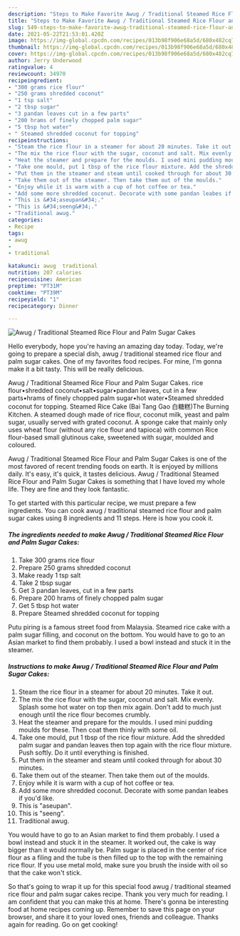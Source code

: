 ```yaml
---
description: "Steps to Make Favorite Awug / Traditional Steamed Rice Flour and Palm Sugar Cakes"
title: "Steps to Make Favorite Awug / Traditional Steamed Rice Flour and Palm Sugar Cakes"
slug: 549-steps-to-make-favorite-awug-traditional-steamed-rice-flour-and-palm-sugar-cakes
date: 2021-05-22T21:53:01.420Z
image: https://img-global.cpcdn.com/recipes/013b98f906e68a5d/680x482cq70/awug-traditional-steamed-rice-flour-and-palm-sugar-cakes-recipe-main-photo.jpg
thumbnail: https://img-global.cpcdn.com/recipes/013b98f906e68a5d/680x482cq70/awug-traditional-steamed-rice-flour-and-palm-sugar-cakes-recipe-main-photo.jpg
cover: https://img-global.cpcdn.com/recipes/013b98f906e68a5d/680x482cq70/awug-traditional-steamed-rice-flour-and-palm-sugar-cakes-recipe-main-photo.jpg
author: Jerry Underwood
ratingvalue: 4
reviewcount: 34970
recipeingredient:
- "300 grams rice flour"
- "250 grams shredded coconut"
- "1 tsp salt"
- "2 tbsp sugar"
- "3 pandan leaves cut in a few parts"
- "200 hrams of finely chopped palm sugar"
- "5 tbsp hot water"
- " Steamed shredded coconut for topping"
recipeinstructions:
- "Steam the rice flour in a steamer for about 20 minutes. Take it out."
- "The mix the rice flour with the sugar, coconut and salt. Mix evenly. Splash some hot water on top then mix again. Don&#39;t add to much just enough until the rice flour becomes crumbly."
- "Heat the steamer and prepare for the moulds. I used mini pudding moulds for these. Then coat them thinly with some oil."
- "Take one mould, put 1 tbsp of the rice flour mixture. Add the shredded palm sugar and pandan leaves then top again with the rice flour mixture. Push softly. Do it until everything is finished."
- "Put them in the steamer and steam until cooked through for about 30 minutes."
- "Take them out of the steamer. Then take them out of the moulds."
- "Enjoy while it is warm with a cup of hot coffee or tea."
- "Add some more shredded coconut. Decorate with some pandan leabes if you&#39;d like."
- "This is &#34;aseupan&#34;."
- "This is &#34;seeng&#34;."
- "Traditional awug."
categories:
- Recipe
tags:
- awug
- 
- traditional

katakunci: awug  traditional 
nutrition: 207 calories
recipecuisine: American
preptime: "PT31M"
cooktime: "PT39M"
recipeyield: "1"
recipecategory: Dinner

---
```



![Awug / Traditional Steamed Rice Flour and Palm Sugar Cakes](https://img-global.cpcdn.com/recipes/013b98f906e68a5d/680x482cq70/awug-traditional-steamed-rice-flour-and-palm-sugar-cakes-recipe-main-photo.jpg)

Hello everybody, hope you're having an amazing day today. Today, we're going to prepare a special dish, awug / traditional steamed rice flour and palm sugar cakes. One of my favorites food recipes. For mine, I'm gonna make it a bit tasty. This will be really delicious.

Awug / Traditional Steamed Rice Flour and Palm Sugar Cakes. rice flour•shredded coconut•salt•sugar•pandan leaves, cut in a few parts•hrams of finely chopped palm sugar•hot water•Steamed shredded coconut for topping. Steamed Rice Cake (Bai Tang Gao 白糖糕)The Burning Kitchen. A steamed dough made of rice flour, coconut milk, yeast and palm sugar, usually served with grated coconut. A sponge cake that mainly only uses wheat flour (without any rice flour and tapioca) with common Rice flour-based small glutinous cake, sweetened with sugar, moulded and coloured.

Awug / Traditional Steamed Rice Flour and Palm Sugar Cakes is one of the most favored of recent trending foods on earth. It is enjoyed by millions daily. It's easy, it's quick, it tastes delicious. Awug / Traditional Steamed Rice Flour and Palm Sugar Cakes is something that I have loved my whole life. They are fine and they look fantastic.


To get started with this particular recipe, we must prepare a few ingredients. You can cook awug / traditional steamed rice flour and palm sugar cakes using 8 ingredients and 11 steps. Here is how you cook it.

<!--inarticleads1-->

##### The ingredients needed to make Awug / Traditional Steamed Rice Flour and Palm Sugar Cakes:

1. Take 300 grams rice flour
1. Prepare 250 grams shredded coconut
1. Make ready 1 tsp salt
1. Take 2 tbsp sugar
1. Get 3 pandan leaves, cut in a few parts
1. Prepare 200 hrams of finely chopped palm sugar
1. Get 5 tbsp hot water
1. Prepare  Steamed shredded coconut for topping


Putu piring is a famous street food from Malaysia. Steamed rice cake with a palm sugar filling, and coconut on the bottom. You would have to go to an Asian market to find them probably. I used a bowl instead and stuck it in the steamer. 

<!--inarticleads2-->

##### Instructions to make Awug / Traditional Steamed Rice Flour and Palm Sugar Cakes:

1. Steam the rice flour in a steamer for about 20 minutes. Take it out.
1. The mix the rice flour with the sugar, coconut and salt. Mix evenly. Splash some hot water on top then mix again. Don&#39;t add to much just enough until the rice flour becomes crumbly.
1. Heat the steamer and prepare for the moulds. I used mini pudding moulds for these. Then coat them thinly with some oil.
1. Take one mould, put 1 tbsp of the rice flour mixture. Add the shredded palm sugar and pandan leaves then top again with the rice flour mixture. Push softly. Do it until everything is finished.
1. Put them in the steamer and steam until cooked through for about 30 minutes.
1. Take them out of the steamer. Then take them out of the moulds.
1. Enjoy while it is warm with a cup of hot coffee or tea.
1. Add some more shredded coconut. Decorate with some pandan leabes if you&#39;d like.
1. This is &#34;aseupan&#34;.
1. This is &#34;seeng&#34;.
1. Traditional awug.


You would have to go to an Asian market to find them probably. I used a bowl instead and stuck it in the steamer. It worked out, the cake is way bigger than it would normally be. Palm sugar is placed in the center of rice flour as a filing and the tube is then filled up to the top with the remaining rice flour. If you use metal mold, make sure you brush the inside with oil so that the cake won&#39;t stick. 

So that's going to wrap it up for this special food awug / traditional steamed rice flour and palm sugar cakes recipe. Thank you very much for reading. I am confident that you can make this at home. There's gonna be interesting food at home recipes coming up. Remember to save this page on your browser, and share it to your loved ones, friends and colleague. Thanks again for reading. Go on get cooking!
